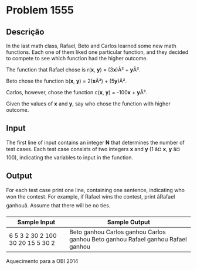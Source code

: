 # Problem 1555

Descrição
----------

In the last math class, Rafael, Beto and Carlos learned some new math functions. Each one of them liked one particular function, and they decided to compete to see which function had the higher outcome.

The function that Rafael chose is r(**x**, **y**) = (3**x**)Â² + **y**Â².

Beto chose the function b(**x**, **y**) = 2(**x**Â²) + (5**y**)Â².

Carlos, however, chose the function c(**x**, **y**) = -100**x** + **y**Â³.

Given the values of **x** and **y**, say who chose the function with higher outcome.

Input
-----

The first line of input contains an integer **N** that determines the number of test cases. Each test case consists of two integers **x** and **y** (1 â¤ **x**, **y** â¤ 100), indicating the variables to input in the function.

Output
------

For each test case print one line, containing one sentence, indicating who won the contest. For example, if Rafael wins the contest, print âRafael ganhouâ. Assume that there will be no ties.


| Sample Input | Sample Output |
| --- | --- |
| 6  5 3 2 30 2 100 30 20 15 5 30 2 | Beto ganhou Carlos ganhou Carlos ganhou Beto ganhou Rafael ganhou Rafael ganhou |

Aquecimento para a OBI 2014

